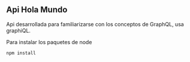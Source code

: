 ## Api Hola Mundo

Api desarrollada para familiarizarse con los conceptos de GraphQL, usa graphiQL.

Para instalar los paquetes de node
```
npm install
```
